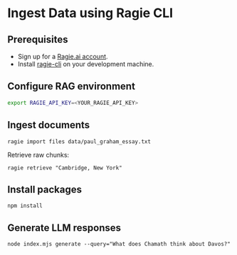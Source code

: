 # Ingest Data using Ragie CLI

## Prerequisites

- Sign up for a [Ragie.ai account](https://www.ragie.ai/).
- Install [ragie-cli](https://docs.ragie.ai/docs/ragie-cli) on your development machine. 

## Configure RAG environment

```bash
export RAGIE_API_KEY=<YOUR_RAGIE_API_KEY>
```

## Ingest documents

```
ragie import files data/paul_graham_essay.txt
```

Retrieve raw chunks:

```
ragie retrieve "Cambridge, New York"
```

## Install packages

```
npm install
```

## Generate LLM responses

```
node index.mjs generate --query="What does Chamath think about Davos?"
```